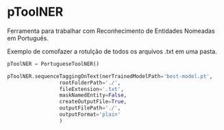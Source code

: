 # pToolNER
Ferramenta para trabalhar com Reconhecimento de Entidades Nomeadas em Português.

Exemplo de comofazer a rotulção de todos os arquivos .txt em uma pasta.

```python
pToolNER = PortugueseToolNER()

pToolNER.sequenceTaggingOnText(nerTrainedModelPath='best-model.pt',
                 rootFolderPath='./',
                 fileExtension='.txt',
                 maskNamedEntity=False,
                 createOutputFile=True,
                 outputFilePath='./',
                 outputFormat='plain'
                 )
```
